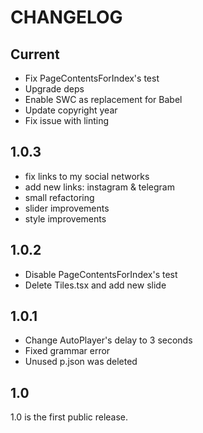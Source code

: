 # CHANGELOG

## Current

- Fix PageContentsForIndex's test
- Upgrade deps
- Enable SWC as replacement for Babel
- Update copyright year
- Fix issue with linting

## 1.0.3

- fix links to my social networks
- add new links: instagram & telegram
- small refactoring
- slider improvements
- style improvements

## 1.0.2

- Disable PageContentsForIndex's test
- Delete Tiles.tsx and add new slide

## 1.0.1

- Change AutoPlayer's delay to 3 seconds
- Fixed grammar error
- Unused p.json was deleted

## 1.0

1.0 is the first public release.

